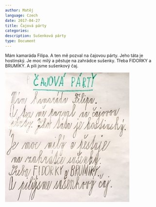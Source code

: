 ```yaml
---
author: Matěj
language: Czech
date: 2017-04-27
title: Čajová párty
categories:
description: Sušenková párty 
type: Document
---
```


Mám kamaráda Filipa. A ten mě pozval na čajovou párty. Jeho táta je hostinský. Je moc milý a pěstuje na zahrádce sušenky. Třeba FIDORKY a BRUMÍKY. A pili jsme sušenkový čaj.

 ![obrázek blížícího se meteoritu](../images/matej/170427_Matej_SusenkovaParty.jpg)
 